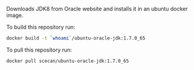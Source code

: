 
Downloads JDK8 from Oracle website and installs it in an ubuntu docker image.

To build this repository run:

``` sh
docker build -t `whoami`/ubuntu-oracle-jdk:1.7.0_65
```

To pull this repository run:

``` sh
docker pull scecan/ubuntu-oracle-jdk:1.7.0_65
```
